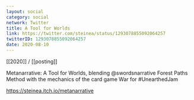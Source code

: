 ```yaml
---
layout: social
category: social
network: Twitter
title: A Tool for Worlds
link: https://twitter.com/steinea/status/1293078855092064257
twitterID: 1293078855092064257
date: 2020-08-10
---
```


[[2020]] / [[posting]]

Metanarrative: A Tool for Worlds, blending @swordsnarrative Forest Paths Method with the mechanics of the card game War for #UnearthedJam

<https://steinea.itch.io/metanarrative>
